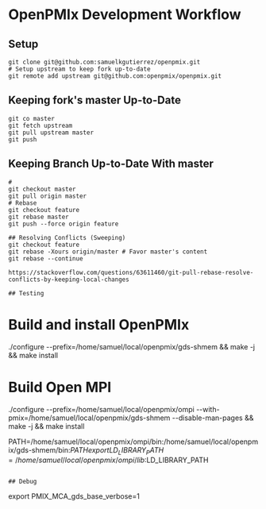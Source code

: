 OpenPMIx Development Workflow
======================================================

## Setup

```
git clone git@github.com:samuelkgutierrez/openpmix.git
# Setup upstream to keep fork up-to-date
git remote add upstream git@github.com:openpmix/openpmix.git
```

## Keeping fork's master Up-to-Date

```
git co master
git fetch upstream
git pull upstream master
git push
```

## Keeping Branch Up-to-Date With master
```
#
git checkout master
git pull origin master
# Rebase
git checkout feature
git rebase master
git push --force origin feature

## Resolving Conflicts (Sweeping)
git checkout feature
git rebase -Xours origin/master # Favor master's content
git rebase --continue

https://stackoverflow.com/questions/63611460/git-pull-rebase-resolve-conflicts-by-keeping-local-changes

## Testing
```
# Build and install OpenPMIx
./configure --prefix=/home/samuel/local/openpmix/gds-shmem && make -j && make install

# Build Open MPI
./configure --prefix=/home/samuel/local/openpmix/ompi --with-pmix=/home/samuel/local/openpmix/gds-shmem --disable-man-pages && make -j && make install

PATH=/home/samuel/local/openpmix/ompi/bin:/home/samuel/local/openpmix/gds-shmem/bin:$PATH
export LD_LIBRARY_PATH=/home/samuel/local/openpmix/ompi/lib:$LD_LIBRARY_PATH
```

## Debug
```
export PMIX_MCA_gds_base_verbose=1
```
